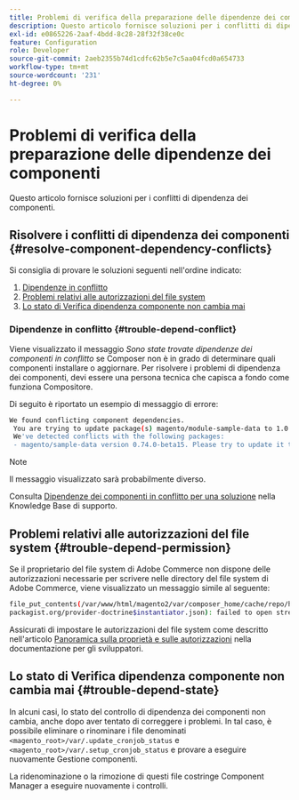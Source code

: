 ```yaml
---
title: Problemi di verifica della preparazione delle dipendenze dei componenti
description: Questo articolo fornisce soluzioni per i conflitti di dipendenza dei componenti.
exl-id: e0865226-2aaf-4bdd-8c28-28f32f38ce0c
feature: Configuration
role: Developer
source-git-commit: 2aeb2355b74d1cdfc62b5e7c5aa04fcd0a654733
workflow-type: tm+mt
source-wordcount: '231'
ht-degree: 0%

---
```


# Problemi di verifica della preparazione delle dipendenze dei componenti

Questo articolo fornisce soluzioni per i conflitti di dipendenza dei componenti.

## Risolvere i conflitti di dipendenza dei componenti {#resolve-component-dependency-conflicts}

Si consiglia di provare le soluzioni seguenti nell&#39;ordine indicato:

1. [Dipendenze in conflitto](#trouble-depend-conflict)
1. [Problemi relativi alle autorizzazioni del file system](#trouble-depend-permission)
1. [Lo stato di Verifica dipendenza componente non cambia mai](#trouble-depend-state)

### Dipendenze in conflitto {#trouble-depend-conflict}

Viene visualizzato il messaggio *Sono state trovate dipendenze dei componenti in conflitto* se Composer non è in grado di determinare quali componenti installare o aggiornare. Per risolvere i problemi di dipendenza dei componenti, devi essere una persona tecnica che capisca a fondo come funziona Compositore.

Di seguito è riportato un esempio di messaggio di errore:

```bash
We found conflicting component dependencies.
 You are trying to update package(s) magento/module-sample-data to 1.0.0-beta
 We've detected conflicts with the following packages:
 - magento/sample-data version 0.74.0-beta15. Please try to update it to one of the following package versions: 0.74.0-beta16, 0.74.0-beta14, 0.74.0-beta13, 0.74.0-beta12, 0.74.0-beta11, 0.74.0-beta10, 0.74.0-beta9, 0.74.0-beta8, 0.74.0-beta7
```

>[!NOTE]
>
>Il messaggio visualizzato sarà probabilmente diverso.

Consulta [Dipendenze dei componenti in conflitto per una soluzione](/help/troubleshooting/miscellaneous/conflicting-component-dependencies.md) nella Knowledge Base di supporto.

## Problemi relativi alle autorizzazioni del file system {#trouble-depend-permission}

Se il proprietario del file system di Adobe Commerce non dispone delle autorizzazioni necessarie per scrivere nelle directory del file system di Adobe Commerce, viene visualizzato un messaggio simile al seguente:

```bash
file_put_contents(/var/www/html/magento2/var/composer_home/cache/repo/https---
packagist.org/provider-doctrine$instantiator.json): failed to open stream: Permission denied
```

Assicurati di impostare le autorizzazioni del file system come descritto nell&#39;articolo [Panoramica sulla proprietà e sulle autorizzazioni](https://experienceleague.adobe.com/en/docs/commerce-operations/installation-guide/prerequisites/file-system/overview) nella documentazione per gli sviluppatori.

## Lo stato di Verifica dipendenza componente non cambia mai {#trouble-depend-state}

In alcuni casi, lo stato del controllo di dipendenza dei componenti non cambia, anche dopo aver tentato di correggere i problemi. In tal caso, è possibile eliminare o rinominare i file denominati `<magento_root>/var/.update_cronjob_status` e `<magento_root>/var/.setup_cronjob_status` e provare a eseguire nuovamente Gestione componenti.

La ridenominazione o la rimozione di questi file costringe Component Manager a eseguire nuovamente i controlli.
